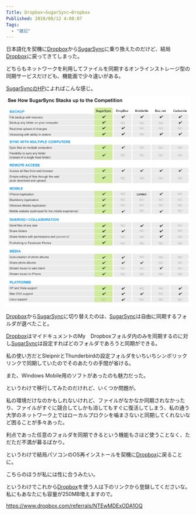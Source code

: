 ```yaml
---
Title: Dropbox→SugarSync→Dropbox
Published: 2010/08/12 4:08:07
Tags:
  - "雑記"
---
```


日本語化を契機に[Dropbox](https://www.dropbox.com/referrals/NTEwMDExODA1OQ)から[SugarSync](https://www.sugarsync.com/)に乗り換えたのだけど、結局[Dropbox](https://www.dropbox.com/referrals/NTEwMDExODA1OQ)に戻ってきてしまった。

どちらもネットワークを利用してファイルを同期するオンラインストレージ型の同期サービスだけども、機能面で少々違いがある。

[SugarSyncのHP](https://www.sugarsync.com/)によればこんな感じ。

![](20140120003811.png)

[Dropbox](https://www.dropbox.com/referrals/NTEwMDExODA1OQ)から[SugarSync](https://www.sugarsync.com/)に切り替えたのは、[SugarSync](https://www.sugarsync.com/)は自由に同期するフォルダが選べたこと。

[Dropbox](https://www.dropbox.com/referrals/NTEwMDExODA1OQ)はマイドキュメントのMy　Dropboxフォルダ内のみを同期するのに対し[SugarSync](https://www.sugarsync.com/)は設定すればどのフォルダであろうと同期ができる。

私の使い方だとSleipnirとThunderbirdの設定フォルダをいちいちシンボリックリンクで同期していたのでそのあたりの手間が省ける。

また、Windows Mobile用のソフトがあったのも魅力だった。

というわけで移行してみたのだけれど、いくつか問題が。

私の環境だけなのかもしれないけれど、ファイルがなかなか同期されなかったり、ファイルがすぐに競合してしかも消してもすぐに復活してしまう、私の通う大学のネットワーク上ではローカルプロクシを噛まさないと同期してくれないなど困ることが多々あった。

利点であった任意のフォルダを同期できるという機能もさほど使うことなく、ただただ不満が募るばかり。

というわけで結局パソコンのOS再インストールを契機に[Dropbox](https://www.dropbox.com/referrals/NTEwMDExODA1OQ)に戻ることに。

こちらのほうが私には性に合うみたい。

というわけでこれから[Dropbox](https://www.dropbox.com/referrals/NTEwMDExODA1OQ)を使う人は下のリンクから登録してくださいな。私にもあなたにも容量が250MB増えますので。

https://www.dropbox.com/referrals/NTEwMDExODA1OQ